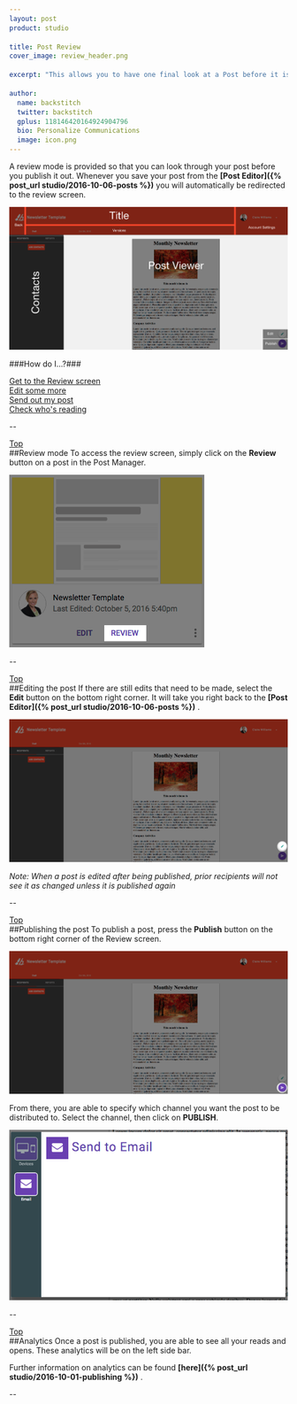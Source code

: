 ```yaml
---
layout: post
product: studio

title: Post Review
cover_image: review_header.png

excerpt: "This allows you to have one final look at a Post before it is published. Or, if it is already published, it allows you to see what the Post looks like."

author:
  name: backstitch
  twitter: backstitch
  gplus: 118146420164924904796
  bio: Personalize Communications
  image: icon.png
---
```


A review mode is provided so that you can look through your post before you publish it out. Whenever you save your post from the  **[Post Editor]({% post_url studio/2016-10-06-posts %})** you will automatically be redirected to the review screen.

<div class="full zoomable"><img src="/images/studio/review/review_1.png"></div>

<a name='Top'></a>
###How do I...?###

[Get to the Review screen](#Reviewing)<br />
[Edit some more](#Editing)<br />
[Send out my post](#Publishing)<br />
[Check who's reading](#Analytics)<br />

--

<a name='Reviewing'></a>

[Top](#Top)<br />
##Review mode
To access the review screen, simply click on the **Review** button on a post in the  Post Manager.

<div class="full zoomable"><img src="/images/studio/review/review_2.png"></div>

--

<a name='Editing'></a>

[Top](#Top)<br />
##Editing the post
If there are still edits that need to be made, select the **Edit** button on the bottom right corner. It will take you right back to the  **[Post Editor]({% post_url studio/2016-10-06-posts %})** .

<div class="full zoomable"><img src="/images/studio/review/edit_1.png"></div>

*Note: When a post is edited after being published, prior recipients will not see it as changed unless it is published again*

--

<a name='Publishing'></a>

[Top](#Top)<br />
##Publishing the post
To publish a post, press the **Publish** button on the bottom right corner of the Review screen.

<div class="full zoomable"><img src="/images/studio/review/publish_1.png"></div>

From there, you are able to specify which channel you want the post to be distributed to. Select the channel, then click on **PUBLISH**.

<div class="full zoomable"><img src="/images/studio/review/publish_2.png"></div>

--

<a name='Analytics'></a>

[Top](#Top)<br />
##Analytics
Once a post is published, you are able to see all your reads and opens. These analytics will be on the left side bar.

Further information on analytics can be found  **[here]({% post_url studio/2016-10-01-publishing %})** .

--
